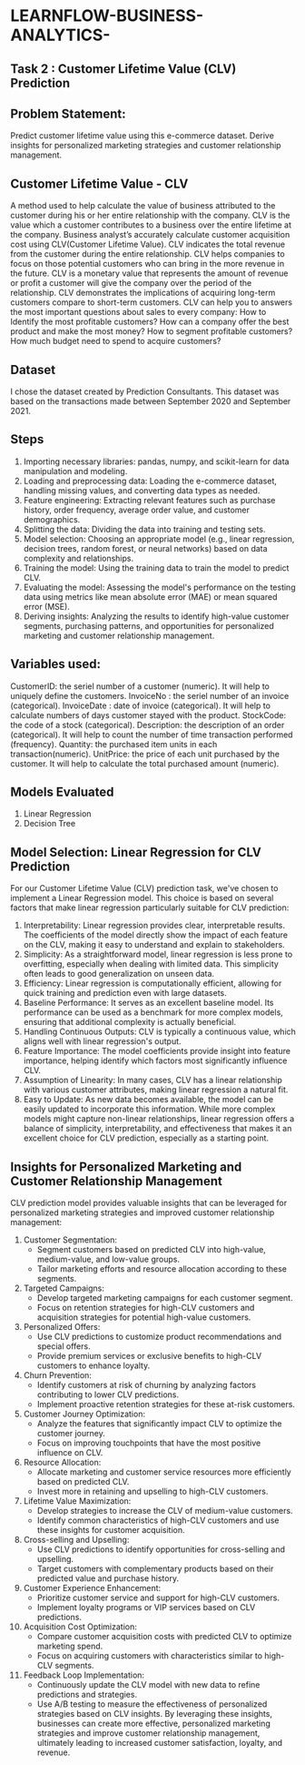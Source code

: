 # LEARNFLOW-BUSINESS-ANALYTICS-
## Task 2 : Customer Lifetime Value (CLV) Prediction
## Problem Statement:
Predict customer lifetime value using this e-commerce dataset. Derive insights for personalized marketing strategies and customer relationship management.

## Customer Lifetime Value - CLV
A method used to help calculate the value of business attributed to the customer during his or her entire relationship with the company. CLV is the value which a customer 
contributes to a business over the entire lifetime at the company. Business analyst’s accurately calculate customer acquisition cost using CLV(Customer Lifetime Value). 
CLV indicates the total revenue from the customer during the entire relationship. CLV helps companies to focus on those potential customers who can bring in the more revenue in the future.
CLV is a monetary value that represents the amount of revenue or profit a customer will give the company over the period of the relationship. 
CLV demonstrates the implications of acquiring long-term customers compare to short-term customers. 
CLV can help you to answers the most important questions about sales to every company:
How to Identify the most profitable customers?
How can a company offer the best product and make the most money?
How to segment profitable customers?
How much budget need to spend to acquire customers?

## Dataset
I chose the dataset created by Prediction Consultants. This dataset was based on the transactions made between September 2020 and September 2021.

## Steps
1. Importing necessary libraries: pandas, numpy, and scikit-learn for data manipulation and modeling.
2. Loading and preprocessing data: Loading the e-commerce dataset, handling missing values, and converting data types as needed.
3. Feature engineering: Extracting relevant features such as purchase history, order frequency, average order value, and customer demographics.
4. Splitting the data: Dividing the data into training and testing sets.
5. Model selection: Choosing an appropriate model (e.g., linear regression, decision trees, random forest, or neural networks) based on data complexity and relationships.
6. Training the model: Using the training data to train the model to predict CLV.
7. Evaluating the model: Assessing the model's performance on the testing data using metrics like mean absolute error (MAE) or mean squared error (MSE).
8. Deriving insights: Analyzing the results to identify high-value customer segments, purchasing patterns, and opportunities for personalized marketing and customer relationship management.

## Variables used:
CustomerID: the seriel number of a customer (numeric). It will help to uniquely define the customers.
InvoiceNo : the seriel number of an invoice (categorical).
InvoiceDate : date of invoice (categorical). It will help to calculate numbers of days customer stayed with the product.
StockCode: the code of a stock (categorical).
Description: the description of an order (categorical). It will help to count the number of time transaction performed (frequency).
Quantity: the purchased item units in each transaction(numeric).
UnitPrice: the price of each unit purchased by the customer. It will help to calculate the total purchased amount (numeric).

## Models Evaluated
1. Linear Regression
2. Decision Tree

## Model Selection: Linear Regression for CLV Prediction

For our Customer Lifetime Value (CLV) prediction task, we've chosen to implement a Linear Regression model. 
This choice is based on several factors that make linear regression particularly suitable for CLV prediction:
1. Interpretability: Linear regression provides clear, interpretable results. The coefficients of the model directly show the impact of each feature on the CLV, making it easy to understand and explain to stakeholders.
2. Simplicity: As a straightforward model, linear regression is less prone to overfitting, especially when dealing with limited data. This simplicity often leads to good generalization on unseen data.
3. Efficiency: Linear regression is computationally efficient, allowing for quick training and prediction even with large datasets.
4. Baseline Performance: It serves as an excellent baseline model. Its performance can be used as a benchmark for more complex models, ensuring that additional complexity is actually beneficial.
5. Handling Continuous Outputs: CLV is typically a continuous value, which aligns well with linear regression's output.
6. Feature Importance: The model coefficients provide insight into feature importance, helping identify which factors most significantly influence CLV.
7. Assumption of Linearity: In many cases, CLV has a linear relationship with various customer attributes, making linear regression a natural fit.
8. Easy to Update: As new data becomes available, the model can be easily updated to incorporate this information.
While more complex models might capture non-linear relationships, linear regression offers a balance of simplicity, interpretability, and effectiveness that makes it an excellent choice for CLV prediction, especially as a starting point.

## Insights for Personalized Marketing and Customer Relationship Management
CLV prediction model provides valuable insights that can be leveraged for personalized marketing strategies and improved customer relationship management:
1. Customer Segmentation:
   - Segment customers based on predicted CLV into high-value, medium-value, and low-value groups.
   - Tailor marketing efforts and resource allocation according to these segments.
2. Targeted Campaigns:
   - Develop targeted marketing campaigns for each customer segment.
   - Focus on retention strategies for high-CLV customers and acquisition strategies for potential high-value customers.
3. Personalized Offers:
   - Use CLV predictions to customize product recommendations and special offers.
   - Provide premium services or exclusive benefits to high-CLV customers to enhance loyalty.
4. Churn Prevention:
   - Identify customers at risk of churning by analyzing factors contributing to lower CLV predictions.
   - Implement proactive retention strategies for these at-risk customers.
5. Customer Journey Optimization:
   - Analyze the features that significantly impact CLV to optimize the customer journey.
   - Focus on improving touchpoints that have the most positive influence on CLV.
6. Resource Allocation:
   - Allocate marketing and customer service resources more efficiently based on predicted CLV.
   - Invest more in retaining and upselling to high-CLV customers.
7. Lifetime Value Maximization:
   - Develop strategies to increase the CLV of medium-value customers.
   - Identify common characteristics of high-CLV customers and use these insights for customer acquisition.
8. Cross-selling and Upselling:
   - Use CLV predictions to identify opportunities for cross-selling and upselling.
   - Target customers with complementary products based on their predicted value and purchase history.
9. Customer Experience Enhancement:
   - Prioritize customer service and support for high-CLV customers.
   - Implement loyalty programs or VIP services based on CLV predictions.
10. Acquisition Cost Optimization:
    - Compare customer acquisition costs with predicted CLV to optimize marketing spend.
    - Focus on acquiring customers with characteristics similar to high-CLV segments.
11. Feedback Loop Implementation:
    - Continuously update the CLV model with new data to refine predictions and strategies.
    - Use A/B testing to measure the effectiveness of personalized strategies based on CLV insights.
By leveraging these insights, businesses can create more effective, personalized marketing strategies and improve customer relationship management, ultimately leading to increased customer satisfaction, loyalty, and revenue.
